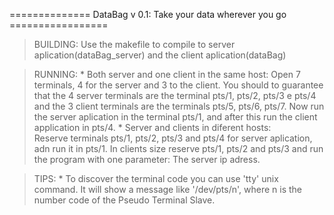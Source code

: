 ============== DataBag v 0.1:  Take your data wherever you go =================


 > BUILDING:
    Use the makefile to compile to server aplication(dataBag_server) and the client aplication(dataBag)
 
 > RUNNING:
    * Both server and one client in the same host:
         Open 7 terminals, 4 for the server and 3 to the client. You should to guarantee that the 4 server terminals are the terminal pts/1, pts/2, pts/3 e pts/4 and the 3 client terminals are the terminals pts/5, pts/6, pts/7. Now run the server aplication in the terminal pts/1, and after this run the client application in pts/4.
    * Server and clients in diferent hosts:     
         Reserve terminals pts/1, pts/2, pts/3 and pts/4 for server aplication, adn run it in pts/1. In clients size reserve pts/1, pts/2 and pts/3 and run       the program with one parameter: The server ip adress. 
         
         
> TIPS:
    * To discover the terminal code you can use 'tty' unix command. It will show a message like '/dev/pts/n', where n is the number code of the Pseudo Terminal Slave.

